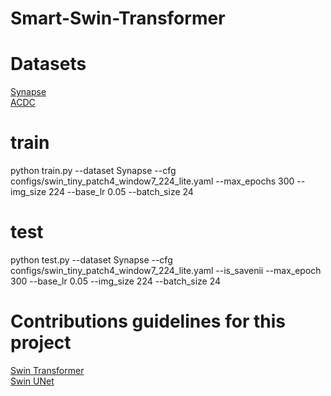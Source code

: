 # Smart-Swin-Transformer
 
# Datasets
[Synapse](https://www.synapse.org/#!Synapse:syn3193805/wiki/217789) <br />
[ACDC](https://www.creatis.insa-lyon.fr/Challenge/acdc/databases.html) <br />
# train
python train.py --dataset Synapse --cfg configs/swin_tiny_patch4_window7_224_lite.yaml --max_epochs 300 --img_size 224 --base_lr 0.05 --batch_size 24 <br />
# test
python test.py --dataset Synapse --cfg configs/swin_tiny_patch4_window7_224_lite.yaml --is_savenii --max_epoch 300 --base_lr 0.05 --img_size 224 --batch_size 24 <br />
# Contributions guidelines for this project 
[Swin Transformer](https://github.com/microsoft/Swin-Transformer) <br />
[Swin UNet](https://github.com/HuCaoFighting/Swin-Unet) <br />
